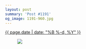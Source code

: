 ```yaml
---
layout: post
summary: 'Post #1191'
og_image: 1191-960.jpg
---
```


<p>
 <time>
  <a href="/1191">
   {{ page.date | date: "%B %-d, %Y" }}
  </a>
 </time>
 <a href="/1191">
  <figure data-taken="8/1/2020">
   <img sizes="(min-width: 700px) 50vw, calc(100vw - 2rem)" src="{{ site.assets_url }}/1191-480.jpg" srcset="{{ site.assets_url }}/1191-240.jpg 240w, {{ site.assets_url }}/1191-480.jpg 480w, {{ site.assets_url }}/1191-720.jpg 720w, {{ site.assets_url }}/1191-960.jpg 960w"/>
  </figure>
 </a>
</p>
